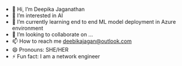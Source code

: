 - 👋 Hi, I’m Deepika Jaganathan
- 👀 I’m interested in AI
- 🌱 I’m currently learning end to end ML model deployment in Azure environment
- 💞️ I’m looking to collaborate on ...
- 📫 How to reach me deebikajagan@outlook.com
- 😄 Pronouns: SHE/HER
- ⚡ Fun fact: I am a network engineer
